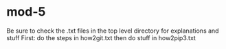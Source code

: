 # mod-5
Be sure to check the .txt files in the top level directory for explanations and stuff
First: do the steps in how2git.txt
then do stuff in how2pip3.txt
